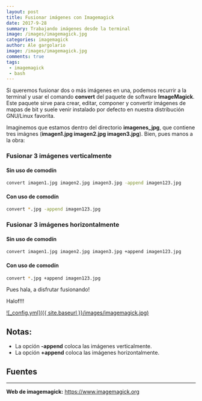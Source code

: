 ```yaml
---
layout: post
title: Fusionar imágenes con Imagemagick
date: 2017-9-28
summary: Trabajando imágenes desde la terminal
image: /images/imagemagick.jpg
categories: imagemagick 
author: Ale gargolario
image: /images/imagemagick.jpg
comments: true
tags: 
 - imagemagick
 - bash
---
```


Si queremos fusionar dos o más imágenes en una, podemos recurrir a la terminal y usar el comando **convert** del paquete de software
**ImageMagick**. Este paquete sirve para crear, editar, componer y convertir imágenes de mapas de bit y suele venir instalado por 
defecto en nuestra distribución GNU/Linux favorita.

Imaginemos que estamos dentro del directorio **imagenes_jpg**, que contiene tres imágnes (**imagen1.jpg imagen2.jpg imagen3.jpg**). 
Bien, pues manos a la obra:

### Fusionar 3 imágenes verticalmente

#### Sin uso de comodín

```bash
convert imagen1.jpg imagen2.jpg imagen3.jpg -append imagen123.jpg 
```
#### Con uso de comodín

```bash
convert *.jpg -append imagen123.jpg 
```


### Fusionar 3 imágenes horizontalmente

#### Sin uso de comodín

```bash
convert imagen1.jpg imagen2.jpg imagen3.jpg +append imagen123.jpg 
```
#### Con uso de comodín

```bash
convert *.jpg +append imagen123.jpg 
```

Pues hala, a disfrutar fusionando!

Halof!!!


[![_config.yml]({{ site.baseurl }}/images/imagemagick.jpg)](https://www.imagemagick.org)

## Notas:
+ La opción **-append** coloca las imágenes verticalmente.
+ La opción **+append** coloca las imágenes horizontalmente.

## Fuentes
*** 

**Web de imagemagick:** <https://www.imagemagick.org>
